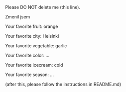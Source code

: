 Please DO NOT delete me (this line).

Zmenil jsem


Your favorite fruit: orange

Your favorite city: Helsinki

Your favorite vegetable: garlic

Your favorite color: ...

Your favorite icecream: cold

Your favorite season: ...


(after this, please follow the instructions in README.md)
